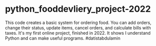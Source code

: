 # python_fooddevliery_project-2022

This code creates a basic system for ordering food. You can add orders, change their status, update items, cancel orders, and calculate bills with taxes.
It's my first online project, finished in 2022. It shows I understand Python and can make useful programs.
#datistabdulamin
